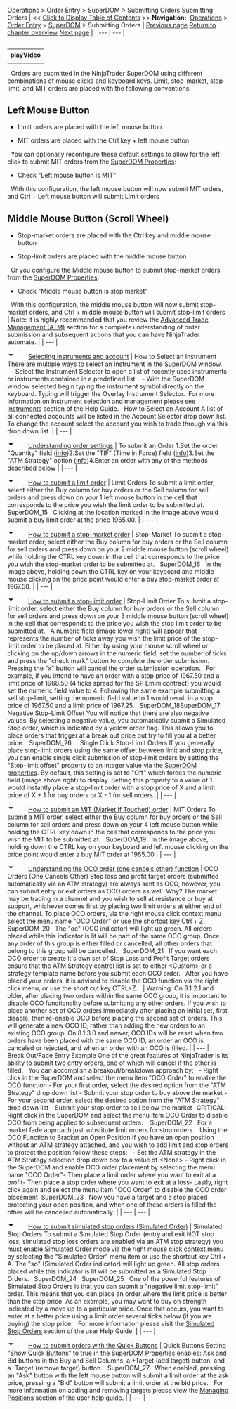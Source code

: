 ﻿
Operations \> Order Entry \> SuperDOM \> Submitting Orders
Submitting Orders
| \<\< [Click to Display Table of Contents](submitting_orders_superdom.md) \>\> **Navigation:**     [Operations](operations-1.md) \> [Order Entry](order_entry-1.md) \> [SuperDOM](superdom-1.md) \> Submitting Orders | [Previous page](order_display-1.md) [Return to chapter overview](superdom-1.md) [Next page](modifying_and_cancelling_orders_superdom-1.md) |
| --- | --- |

## 
| playVideo |
| --- |
|  |

 
Orders are submitted in the NinjaTrader SuperDOM using different combinations of mouse clicks and keyboard keys. Limit, stop\-market, stop\-limit, and MIT orders are placed with the following conventions: 
 
## Left Mouse Button
- Limit orders are placed with the left mouse button 

- MIT orders are placed with the Ctrl key \+ left mouse button

 
You can optionally reconfigure these default settings to allow for the left click to submit MIT orders from the [SuperDOM Properties](properties_superdom-1.md):
 
-  Check "Left mouse button is MIT" 

 
With this configuration, the left mouse button will now submit MIT orders, and Ctrl \+ Left mouse button will submit Limit orders
 
## Middle Mouse Button (Scroll Wheel)
- Stop\-market orders are placed with the Ctrl key and middle mouse button

- Stop\-limit orders are placed with the middle mouse button

 
Or you configure the Middle mouse button to submit stop\-market orders from the [SuperDOM Properties](properties_superdom-1.md):
 
- Check "Middle mouse button is stop market"

 
With this configuration, the middle mouse button will now submit stop\-market orders, and Ctrl \+ middle mouse button will submit stop\-limit orders
 
| Note: It is highly recommended that you review the [Advanced Trade Management (ATM)](advanced_trade_management_atm-1.md) section for a complete understanding of order submission and subsequent actions that you can have NinjaTrader automate. |
| --- |

![tog_minus](tog_minus-1.gif)        [Selecting instruments and account](javascript:HMToggle('toggle','SelectingInstrumentsAndAccount','SelectingInstrumentsAndAccount_ICON'))
| How to Select an Instrument There are multiple ways to select an Instrument in the SuperDOM window.     - Select the Instrument Selector to open a list of recently used instruments or instruments contained in a predefined list    - With the SuperDOM window selected begin typing the instrument symbol directly on the keyboard. Typing will trigger the Overlay Instrument Selector.  For more Information on instrument selection and management please see [Instruments](instruments-1.md) section of the Help Guide.   How to Select an Account A list of all connected accounts will be listed in the Account Selector drop down list. To change the account select the account you wish to trade through via this drop down list. |
| --- |

![tog_minus](tog_minus-1.gif)        [Understanding order settings](javascript:HMToggle('toggle','UnderstandingOrderSettings','UnderstandingOrderSettings_ICON'))
| To submit an Order 1\.Set the order "Quantity" field ([info](quantity_selector-1.md))2\.Set the "TIF" (Time in Force) field ([info](tif_selector-1.md))3\.Set the "ATM Strategy" option ([info](atm_strategy_parameters-1.md))4\.Enter an order with any of the methods described below |
| --- |

![tog_minus](tog_minus-1.gif)        [How to submit a limit order](javascript:HMToggle('toggle','HowToSubmitALimitOrder','HowToSubmitALimitOrder_ICON'))
| Limit Orders To submit a limit order, select either the Buy column for buy orders or the Sell column for sell orders and press down on your 1 left mouse button in the cell that corresponds to the price you wish the limit order to be submitted at.    SuperDOM_15   Clicking at the location marked in the image above would submit a buy limit order at the price 1965\.00\. |
| --- |

![tog_minus](tog_minus-1.gif)        [How to submit a stop\-market order](javascript:HMToggle('toggle','HowToSubmitAStopMarketOrder','HowToSubmitAStopMarketOrder_ICON'))
| Stop\-Market To submit a stop\-market order, select either the Buy column for buy orders or the Sell column for sell orders and press down on your 2 middle mouse button (scroll wheel) while holding the CTRL key down in the cell that corresponds to the price you wish the stop\-market order to be submitted at.   SuperDOM_16   In the image above, holding down the CTRL key on your keyboard and middle mouse clicking on the price point would enter a buy stop\-market order at 1967\.50\. |
| --- |

![tog_minus](tog_minus-1.gif)        [How to submit a stop\-limit order](javascript:HMToggle('toggle','HowToSubmitAStopLimitOrder','HowToSubmitAStopLimitOrder_ICON'))
| Stop\-Limit Order To submit a stop\-limit order, select either the Buy column for buy orders or the Sell column for sell orders and press down on your 3 middle mouse button (scroll wheel) in the cell that corresponds to the price you wish the stop limit order to be submitted at.   A numeric field (image lower right) will appear that represents the number of ticks away you wish the limit price of the stop\-limit order to be placed at. Either by using your mouse scroll wheel or clicking on the up/down arrows in the numeric field, set the number of ticks and press the "check mark" button to complete the order submission. Pressing the "x" button will cancel the order submission operation.    For example, if you intend to have an order with a stop price of 1967\.50 and a limit price of 1968\.50 (4 ticks spread for the SP Emini contract) you would set the numeric field value to 4\. Following the same example submitting a sell stop\-limit, setting the numeric field value to 1 would result in a stop price of 1967\.50 and a limit price of 1967\.25\.   SuperDOM_18SuperDOM_17     Negative Stop\-Limit Offset You will notice that there are also negative values. By selecting a negative value, you automatically submit a Simulated Stop order, which is indicated by a yellow order flag. This allows you to place orders that trigger at a break out price but try to fill you at a better price.    SuperDOM_26     Single Click Stop\-Limit Orders If you generally place stop\-limit orders using the same offset between limit and stop price, you can enable single click submission of stop\-limit orders by setting the "Stop\-limit offset" property to an integer value via the [SuperDOM properties](properties_superdom-1.md). By default, this setting is set to "Off" which forces the numeric field (image above right) to display. Setting this property to a value of 1 would instantly place a stop\-limit order with a stop price of X and a limit price of X \+ 1 for buy orders or X \- 1 for sell orders. |
| --- |

![tog_minus](tog_minus-1.gif)        [How to submit an MIT (Market If Touched) order](javascript:HMToggle('toggle','HowToSubmitAnMitmarketIfTouchedOrder','HowToSubmitAnMitmarketIfTouchedOrder_ICON'))
| MIT Orders To submit a MIT order, select either the Buy column for buy orders or the Sell column for sell orders and press down on your 4 left mouse button while holding the CTRL key down in the cell that corresponds to the price you wish the MIT to be submitted at.   SuperDOM_19   In the image above, holding down the CTRL key on your keyboard and left mouse clicking on the price point would enter a buy MIT order at 1965\.00 |
| --- |

![tog_minus](tog_minus-1.gif)        [Understanding the OCO order (one cancels other) function](javascript:HMToggle('toggle','UnderstandingTheOcoOrderoneCancelsOtherFunction','UnderstandingTheOcoOrderoneCancelsOtherFunction_ICON'))
| OCO Orders (One Cancels Other) Stop loss and profit target orders (submitted automatically via an ATM strategy) are always sent as OCO, however, you can submit entry or exit orders as OCO orders as well. Why? The market may be trading in a channel and you wish to sell at resistance or buy at support, whichever comes first by placing two limit orders at either end of the channel. To place OCO orders, via the right mouse click context menu select the menu name "OCO Order" or use the shortcut key Ctrl \+ Z.   SuperDOM_20   The "oc" (OCO indicator) will light up green. All orders placed while this indicator is lit will be part of the same OCO group. Once any order of this group is either filled or cancelled, all other orders that belong to this group will be cancelled.    SuperDOM_21   If you want each OCO order to create it's own set of Stop Loss and Profit Target orders ensure that the ATM Strategy control list is set to either \<Custom\> or a strategy template name before you submit each OCO order.   After you have placed your orders, it is advised to disable the OCO function via the right click menu, or use the short cut key CTRL\+Z.     | Warning: On 8\.1\.2\.1 and older, after placing two orders within the same OCO group, it is important to disable OCO functionality before submitting any other orders. If you wish to place another set of OCO orders immediately after placing an initial set, first disable, then re\-enable OCO before placing the second set of orders. This will generate a new OCO ID, rather than adding the new orders to an existing OCO group. On 8\.1\.3\.0 and newer, OCO IDs will be reset when two orders have been placed with the same OCO ID, an order an OCO is canceled or rejected, and when an order with an OCO is filled. | | --- |      Break Out/Fade Entry Example One of the great features of NinjaTrader is its ability to submit two entry orders, one of which will cancel if the other is filled.   You can accomplish a breakout/breakdown approach by:   - Right click in the SuperDOM and select the menu item "OCO Order" to enable the OCO function - For your first order, select the desired option from the "ATM Strategy" drop down list - Submit your stop order to buy above the market - For your second order, select the desired option from the "ATM Strategy" drop down list - Submit your stop order to sell below the market- CRITICAL: Right click in the SuperDOM and select the menu item OCO Order to disable OCO from being applied to subsequent orders.    SuperDOM_22   For a market fade approach just substitute limit orders for stop orders.    Using the OCO Function to Bracket an Open Position If you have an open position without an ATM strategy attached, and you wish to add limit and stop orders to protect the position follow these steps:   - Set the ATM strategy in the ATM Strategy selection drop down box to a value of \<None\> - Right click in the SuperDOM and enable OCO order placement by selecting the menu name "OCO Order"- Then place a limit order where you want to exit at a profit- Then place a stop order where you want to exit at a loss- Lastly, right click again and select the menu item "OCO Order" to disable the OCO order placement  SuperDOM_23   Now you have a target and a stop placed protecting your open position, and when one of these orders is filled the other will be cancelled automatically. |
| --- | --- |

![tog_minus](tog_minus-1.gif)        [How to submit simulated stop orders (Simulated Order)](javascript:HMToggle('toggle','HowToSubmitSimulatedStopOrderssimulatedOrder','HowToSubmitSimulatedStopOrderssimulatedOrder_ICON'))
| Simulated Stop Orders To submit a Simulated Stop Order (entry and exit NOT stop loss; simulated stop loss orders are enabled via an ATM stop strategy) you must enable Simulated Order mode via the right mouse click context menu by selecting the "Simulated Order" menu item or use the shortcut key Ctrl \+ A. The "so" (Simulated Order indicator) will light up green. All stop orders placed while this indicator is lit will be submitted as a Simulated Stop Orders.    SuperDOM_24   SuperDOM_25   One of the powerful features of Simulated Stop Orders is that you can submit a "negative limit stop\-limit" order. This means that you can place an order where the limit price is better than the stop price. As an example, you may want to buy on strength indicated by a move up to a particular price. Once that occurs, you want to enter at a better price using a limit order several ticks below (if you are buying) the stop price.    For more information please visit the [Simulated Stop Orders](simulated_stop_orders-1.md) section of the user Help Guide. |
| --- |

![tog_minus](tog_minus-1.gif)        [How to submit orders with the Quick Buttons](javascript:HMToggle('toggle','HowToSubmitOrdersWithTheQuickButtons','HowToSubmitOrdersWithTheQuickButtons_ICON'))
| Quick Buttons Setting “Show Quick Buttons” to true in the [SuperDOM Properties](properties_superdom-1.md) enables: Ask and Bid buttons in the Buy and Sell Columns, a \+Target (add target) button, and a \-Target (remove target) button.   SuperDOM_27   When enabled, pressing an "Ask" button with the left mouse button will submit a limit order at the ask price, pressing a "Bid" button will submit a limit order at the bid price.   For more information on adding and removing targets please view the [Managing Positions](managing_positions_superdom-1.md) section of the user help guide. |
| --- |

